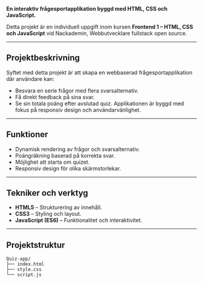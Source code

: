 **En interaktiv frågesportapplikation byggd med HTML, CSS och JavaScript.**

Detta projekt är en individuell uppgift inom kursen **Frontend 1 – HTML, CSS och JavaScript** vid Nackademin, Webbutvecklare fullstack open source.

---

## Projektbeskrivning

Syftet med detta projekt är att skapa en webbaserad frågesportapplikation där användare kan:

- Besvara en serie frågor med flera svarsalternativ.
- Få direkt feedback på sina svar.
- Se sin totala poäng efter avslutad quiz.
Applikationen är byggd med fokus på responsiv design och användarvänlighet.

---

## Funktioner

- Dynamisk rendering av frågor och svarsalternativ.
- Poängräkning baserad på korrekta svar.
- Möjlighet att starta om quizet.
- Responsiv design för olika skärmstorlekar.

---

## Tekniker och verktyg

- **HTML5** – Strukturering av innehåll.
- **CSS3** – Styling och layout.
- **JavaScript (ES6)** – Funktionalitet och interaktivitet.

---

## Projektstruktur

```plaintext
Quiz-app/
├── index.html
├── style.css
└── script.js

